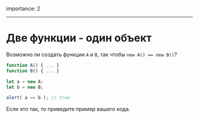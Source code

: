 importance: 2

---

# Две функции - один объект

Возможно ли создать функции `A` и `B`, так чтобы `new A() == new B()`?

```js no-beautify
function A() { ... }
function B() { ... }

let a = new A;
let b = new B;

alert( a == b ); // true
```

Если это так, то приведите пример вашего кода.
